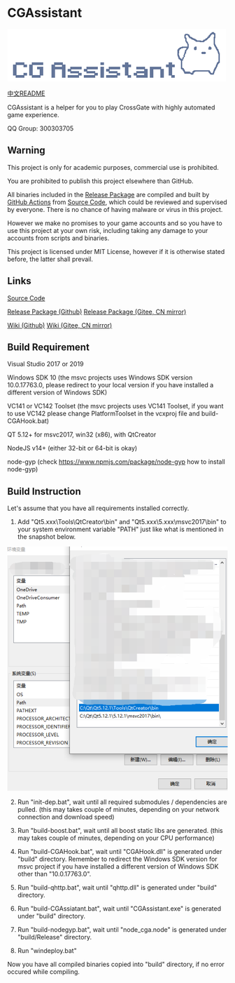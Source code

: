 # CGAssistant

![](img/logo.png)

[中文README](READMECN.md)

CGAssistant is a helper for you to play CrossGate with highly automated game experience.

QQ Group: 300303705

## Warning

This project is only for academic purposes, commercial use is prohibited.

You are prohibited to publish this project elsewhere than GitHub.

All binaries included in the [Release Package](https://github.com/hzqst/CGAssistantJS) are compiled and built by [GitHub Actions](https://docs.github.com/en/actions/learn-github-actions) from [Source Code](https://github.com/hzqst/CGAssistant), which could be reviewed and supervised by everyone. There is no chance of having malware or virus in this project.

However we make no promises to your game accounts and so you have to use this project at your own risk, including taking any damage to your accounts from scripts and binaries.

This project is licensed under MIT License, however if it is otherwise stated before, the latter shall prevail.

## Links

[Source Code](https://github.com/hzqst/CGAssistant)

[Release Package (Github)](https://github.com/hzqst/CGAssistantJS) [Release Package (Gitee, CN mirror)](https://gitee.com/hzqst/CGAssistantJS)

[Wiki (Github)](https://github.com/hzqst/CGAssistantJS/wiki) [Wiki (Gitee, CN mirror)](https://gitee.com/hzqst/CGAssistantJS/wikis)

## Build Requirement

Visual Studio 2017 or 2019

Windows SDK 10 (the msvc projects uses Windows SDK version 10.0.17763.0, please redirect to your local version if you have installed a different version of Windows SDK)

VC141 or VC142 Toolset (the msvc projects uses VC141 Toolset, if you want to use VC142 please change PlatformToolset in the vcxproj file and build-CGAHook.bat)

QT 5.12+ for msvc2017, win32 (x86), with QtCreator

NodeJS v14+ (either 32-bit or 64-bit is okay)

node-gyp (check https://www.npmjs.com/package/node-gyp how to install node-gyp)

## Build Instruction

Let's assume that you have all requirements installed correctly.

1. Add "Qt5.xxx\Tools\QtCreator\bin\" and "Qt5.xxx\5.xxx\msvc2017\bin\" to your system environment variable "PATH" just like what is mentioned in the snapshot below.

![](img/1.png)

2. Run "init-dep.bat", wait until all required submodules / dependencies are pulled. (this may takes couple of minutes, depending on your network connection and download speed)

3. Run "build-boost.bat", wait until all boost static libs are generated. (this may takes couple of minutes, depending on your CPU performance)

4. Run "build-CGAHook.bat", wait until "CGAHook.dll" is generated under "build" directory. Remember to redirect the Windows SDK version for msvc project if you have installed a different version of Windows SDK other than "10.0.17763.0".

5. Run "build-qhttp.bat", wait until "qhttp.dll" is generated under "build" directory.

6. Run "build-CGAssiatant.bat", wait until "CGAssistant.exe" is generated under "build" directory.

7. Run "build-nodegyp.bat", wait until "node_cga.node" is generated under "build/Release" directory.

8. Run "windeploy.bat"

Now you have all compiled binaries copied into "build" directory, if no error occured while compiling.
